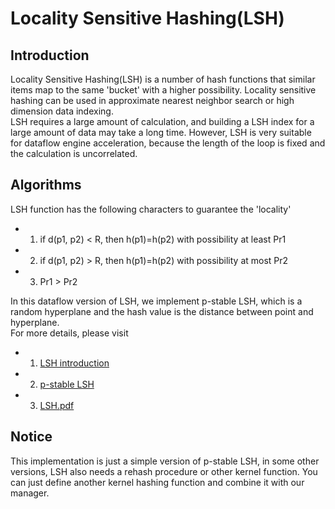 Locality Sensitive Hashing(LSH)
======

## Introduction  
Locality Sensitive Hashing(LSH) is a number of hash functions that similar items map to the same 'bucket' with a higher possibility. Locality sensitive hashing can be used in approximate nearest neighbor search or high dimension data indexing.   
LSH requires a large amount of calculation, and building a LSH index for a large amount of data may take a long time. However, LSH is very suitable for dataflow engine acceleration, because the length of the loop is fixed and the calculation is uncorrelated.  

## Algorithms  
LSH function has the following characters to guarantee the 'locality'  
* 1. if d(p1, p2) < R, then h(p1)=h(p2) with possibility at least Pr1  
* 2. if d(p1, p2) > R, then h(p1)=h(p2) with possibility at most Pr2  
* 3. Pr1 > Pr2  

In this dataflow version of LSH, we implement p-stable LSH, which is a random hyperplane and the hash value is the distance between point and hyperplane.  
For more details, please visit  
* 1. [LSH introduction](https://en.wikipedia.org/wiki/Locality-sensitive_hashing)  
* 2. [p-stable LSH](http://web.mit.edu/andoni/www/LSH/)  
* 3. [LSH.pdf](lsh.pdf)  

## Notice  
This implementation is just a simple version of p-stable LSH, in some other versions, LSH also needs a rehash procedure or other kernel function. You can just define another kernel hashing function and combine it with our manager.  
